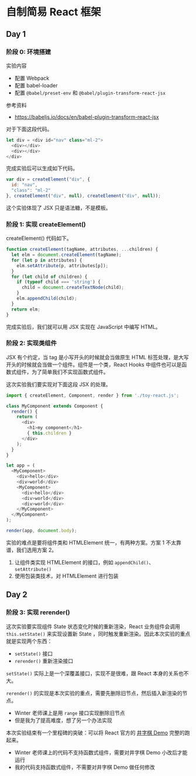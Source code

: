 # 自制简易 React 框架

## Day 1
### 阶段 0: 环境搭建

实验内容
- 配置 Webpack
- 配置 babel-loader
- 配置 `@babel/preset-env` 和 `@babel/plugin-transform-react-jsx`

参考资料
- https://babeljs.io/docs/en/babel-plugin-transform-react-jsx

对于下面这段代码。
```javascript
let div = <div id="nav" class="ml-2">
  <div></div>
  <div></div>
</div>
```

完成实验后可以生成如下代码。
```javascript
var div = createElement("div", {
  id: "nav",
  "class": "ml-2"
}, createElement("div", null), createElement("div", null));
```

这个实验体现了 JSX 只是语法糖，不是模板。

### 阶段 1: 实现 createElement()

createElement() 代码如下。
```javascript
function createElement(tagName, attributes, ...children) {
  let elm = document.createElement(tagName);
  for (let p in attributes) {
    elm.setAttribute(p, attributes[p]);
  }
  for (let child of children) {
    if (typeof child === 'string') {
      child = document.createTextNode(child);
    }
    elm.appendChild(child);
  }
  return elm;
}
```

完成实验后，我们就可以用 JSX 实现在 JavaScript 中编写 HTML。

### 阶段 2: 实现类组件
JSX 有个约定，当 tag 是小写开头的时候就会当做原生 HTML 标签处理，是大写开头的时候就会当做一个组件。组件是一个类，React Hooks 中组件也可以是函数式组件，为了简单我们不实现函数式组件。

这次实验我们要实现对下面这段 JSX 的处理。

```javascript
import { createElement, Component, render } from './toy-react.js';

class MyComponent extends Component {
  render() {
    return (
      <div>
        <h1>my component</h1>
        { this.children }
      </div>
    );
  }
}

let app = (
  <MyComponent>
    <div>hello</div>
    <div>world</div>
    <MyComponent>
      <div>hello</div>
      <div>world</div>
      <div>world</div>
    </MyComponent>
  </MyComponent>
);

render(app, document.body);
```

实验的难点是要将组件类和 HTMLElement 统一，有两种方案。方案 1 不太靠谱，我们选用方案 2。
1. 让组件类实现 HTMLElement 的接口，例如 `appendChild()`、`setAttribute()`
2. 使用包装类技术，对 HTMLElement 进行包装

## Day 2
### 阶段 3: 实现 rerender()

这次实验要实现组件 State 状态变化时候的重新渲染，React 业务组件会调用 `this.setState()` 来实现设置新 State ，同时触发重新渲染。因此本次实验的重点就是实现两个东西：
- `setState()` 接口
- `rerender()` 重新渲染接口

`setState()` 实际上是一个深覆盖接口，实现不是很难，跟 React 本身的关系也不大。

`rerender()` 的实现是本次实验的重点，需要先删除旧节点，然后插入新渲染的节点。
- Winter 老师课上是用 `range` 接口实现删除旧节点
- 但是我为了提高难度，想了另一个办法实现

本次实验结束有一个里程碑的突破：可以将 React 官方的 [井字棋 Demo](https://reactjs.org/tutorial/tutorial.html) 完整的跑起来。
- Winter 老师课上的代码不支持函数式组件，需要对井字棋 Demo 小改后才能运行
- 我的代码支持函数式组件，不需要对井字棋 Demo 做任何修改
